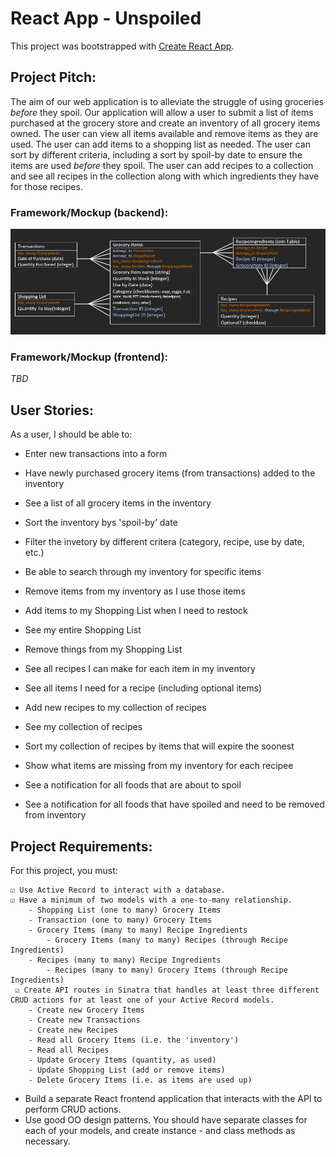 # React App - Unspoiled

This project was bootstrapped with [Create React App](https://github.com/facebook/create-react-app).

## Project Pitch:
The aim of our web application is to alleviate the struggle of using groceries <em>before</em> they spoil. Our application will allow a user to submit a list of items purchased at the grocery store and create an inventory of all grocery items owned. The user can view all items available and remove items as they are used. The user can add items to a shopping list as needed. The user can sort by different criteria, including a sort by spoil-by date to ensure the items are used <em>before</em> they spoil. The user can add recipes to a collection and see all recipes in the collection along with which ingredients they have for those recipes. 

### Framework/Mockup (backend):
![backend](images/backend_framework.PNG)

### Framework/Mockup (frontend):
<em>TBD</em>

## User Stories:
As a user, I should be able to:
-	Enter new transactions into a form
-   Have newly purchased grocery items (from transactions) added to the inventory
-	See a list of all grocery items in the inventory
-	Sort the inventory bys 'spoil-by’ date
-	Filter the invetory by different critera (category, recipe, use by date, etc.)
-	Be able to search through my inventory for specific items
-	Remove items from my inventory as I use those items

-	Add items to my Shopping List when I need to restock
-	See my entire Shopping List
-	Remove things from my Shopping List

-	See all recipes I can make for each item in my inventory
-	See all items I need for a recipe (including optional items)
-	Add new recipes to my collection of recipes
-	See my collection of recipes
-	Sort my collection of recipes by items that will expire the soonest
-	Show what items are missing from my inventory for each recipee
-	See a notification for all foods that are about to spoil
-	See a notification for all foods that have spoiled and need to be removed from inventory

## Project Requirements:
For this project, you must:

    ☑ Use Active Record to interact with a database.
    ☑ Have a minimum of two models with a one-to-many relationship.
        - Shopping List (one to many) Grocery Items
        - Transaction (one to many) Grocery Items
        - Grocery Items (many to many) Recipe Ingredients
            - Grocery Items (many to many) Recipes (through Recipe Ingredients)
        - Recipes (many to many) Recipe Ingredients
            - Recipes (many to many) Grocery Items (through Recipe Ingredients)
     ☑ Create API routes in Sinatra that handles at least three different CRUD actions for at least one of your Active Record models.
        - Create new Grocery Items
        - Create new Transactions
        - Create new Recipes
        - Read all Grocery Items (i.e. the 'inventory')
        - Read all Recipes
        - Update Grocery Items (quantity, as used)
        - Update Shopping List (add or remove items)
        - Delete Grocery Items (i.e. as items are used up)
- Build a separate React frontend application that interacts with the API to perform CRUD actions.
- Use good OO design patterns. You should have separate classes for each of your models, and create instance - and class methods as necessary.
